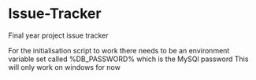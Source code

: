 # Issue-Tracker
Final year project issue tracker

For the initialisation script to work there needs to be an environment variable set called %DB_PASSWORD% which is the MySQl password
This will only work on windows for now